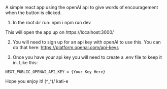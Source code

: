 A simple react app using the openAI api to give words of encouragement when the button is clicked.

1. In the root dir run:
npm i
npm run dev

This will open the app up on https://localhost:3000/

2. You will need to sign up for an api key with openAI to use this. You can do that here: https://platform.openai.com/api-keys

3. Once you have your api key you will need to create a .env file to keep it in. Like this:

``` NEXT_PUBLIC_OPENAI_API_KEY = {Your Key Here} ```

Hope you enjoy it! \(^_^)/
kati-e